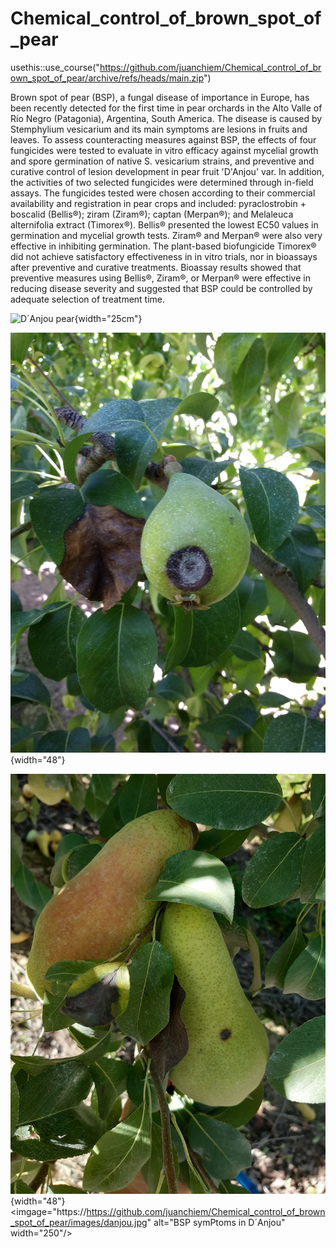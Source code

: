 # Chemical_control_of_brown_spot_of_pear

usethis::use_course("<https://github.com/juanchiem/Chemical_control_of_brown_spot_of_pear/archive/refs/heads/main.zip>")

Brown spot of pear (BSP), a fungal disease of importance in Europe, has been recently detected for the first time in pear orchards in the Alto Valle of Río Negro (Patagonia), Argentina, South America. The disease is caused by Stemphylium vesicarium and its main symptoms are lesions in fruits and leaves. To assess counteracting measures against BSP, the effects of four fungicides were tested to evaluate in vitro efficacy against mycelial growth and spore germination of native S. vesicarium strains, and preventive and curative control of lesion development in pear fruit 'D'Anjou' var. In addition, the activities of two selected fungicides were determined through in-field assays. The fungicides tested were chosen according to their commercial availability and registration in pear crops and included: pyraclostrobin + boscalid (Bellis®); ziram (Ziram®); captan (Merpan®); and Melaleuca alternifolia extract (Timorex®). Bellis® presented the lowest EC50 values in germination and mycelial growth tests. Ziram® and Merpan® were also very effective in inhibiting germination. The plant-based biofungicide Timorex® did not achieve satisfactory effectiveness in in vitro trials, nor in bioassays after preventive and curative treatments. Bioassay results showed that preventive measures using Bellis®, Ziram®, or Merpan® were effective in reducing disease severity and suggested that BSP could be controlled by adequate selection of treatment time.

![D´Anjou pear](images/20220204_093203.jpg){width="25cm"}

![BSP symptoms on D´Anjou leaf and fruit](images/Danjou%20sintomas%20en%20hoja%20y%20fruto.jpg){width="48"}

![Abate Fetel pear](images/Abate%20Fetel-sintoma%20inicial%20en%20fruto.jpg){width="48"}
<imgage="https://https://github.com/juanchiem/Chemical_control_of_brown_spot_of_pear/images/danjou.jpg" alt="BSP symPtoms in D´Anjou" width="250"/>
